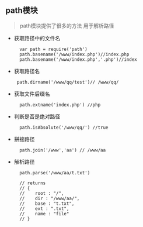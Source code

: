 ## path模块 

> path模块提供了很多的方法 用于解析路径

- 获取路径中的文件名

	 	var path = require('path')
		path.basename('/www/index.php')//index.php
		path.basename('/www/index.php','.php')//index

- 获取路径名

	   path.dirname('/www/qq/test')// /www/qq/

- 获取文件后缀名

		path.extname('index.php') //php

- 判断是否是绝对路径

		path.isAbsolute('/www/qq/') //true

- 拼接路径

		path.join('/www','aa') // /www/aa

- 解析路径 

		path.parse('/www/aa/t.txt')
			
		// returns
		// {
		//    root : "/",
		//    dir : "/www/aa/",
		//    base : "t.txt",
		//    ext : ".txt",
		//    name : "file"
		// }